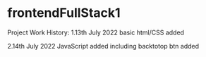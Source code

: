 # frontendFullStack1

Project Work History:
1.13th July 2022 basic html/CSS added 

2.14th July 2022 JavaScript added including backtotop btn added
